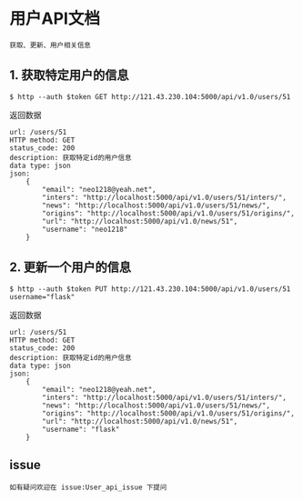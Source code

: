 用户API文档
===

    获取、更新、用户相关信息

## 1. 获取特定用户的信息

    $ http --auth $token GET http://121.43.230.104:5000/api/v1.0/users/51

返回数据

    url: /users/51
    HTTP method: GET
    status_code: 200
    description: 获取特定id的用户信息
    data type: json
    json:
        {
            "email": "neo1218@yeah.net",
            "inters": "http://localhost:5000/api/v1.0/users/51/inters/",
            "news": "http://localhost:5000/api/v1.0/users/51/news/",
            "origins": "http://localhost:5000/api/v1.0/users/51/origins/",
            "url": "http://localhost:5000/api/v1.0/news/51",
            "username": "neo1218"
        }


## 2. 更新一个用户的信息

    $ http --auth $token PUT http://121.43.230.104:5000/api/v1.0/users/51 username="flask"

返回数据

    url: /users/51
    HTTP method: GET
    status_code: 200
    description: 获取特定id的用户信息
    data type: json
    json:
        {
            "email": "neo1218@yeah.net",
            "inters": "http://localhost:5000/api/v1.0/users/51/inters/",
            "news": "http://localhost:5000/api/v1.0/users/51/news/",
            "origins": "http://localhost:5000/api/v1.0/users/51/origins/",
            "url": "http://localhost:5000/api/v1.0/news/51",
            "username": "flask"
        }

## issue

    如有疑问欢迎在 issue:User_api_issue 下提问
